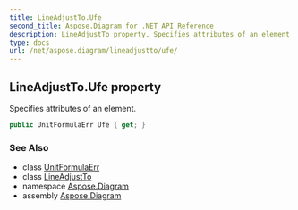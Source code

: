 ```yaml
---
title: LineAdjustTo.Ufe
second_title: Aspose.Diagram for .NET API Reference
description: LineAdjustTo property. Specifies attributes of an element
type: docs
url: /net/aspose.diagram/lineadjustto/ufe/
---
```

## LineAdjustTo.Ufe property

Specifies attributes of an element.

```csharp
public UnitFormulaErr Ufe { get; }
```

### See Also

* class [UnitFormulaErr](../../unitformulaerr/)
* class [LineAdjustTo](../)
* namespace [Aspose.Diagram](../../lineadjustto/)
* assembly [Aspose.Diagram](../../../)


